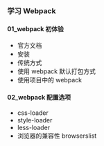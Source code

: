 ### 学习 Webpack

#### 01_webpack 初体验

- 官方文档
- 安装
- 传统方式
- 使用 webpack 默认打包方式
- 使用项目中的 webpack

#### 02_webpack 配置选项

- css-loader
- style-loader
- less-loader
- 浏览器的兼容性 browserslist
